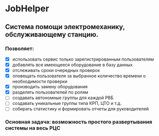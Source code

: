 # JobHelper
## Система помощи электромеханику, обслуживающему станцию.
### Позволяет: 
- [X] использовать сервис только зарегистрированным пользователям
- [X] добавлять все имеющееся оборудование в базу данных
- [X] отслеживать сроки очередных проверок 
- [X] оповещать пользователя за выбранное количество времени о необходимости проверки
- [X] производить замену оборудования
- [X] разделять пользователей по ролям
- [ ] создавать автономные группы для каждой РВБ
- [ ] создавать уникальные группы типа КРП, ЦТО и т.д.
- [ ] собирать статистику и формировать отчеты для руководителей

### Основная задача: возможность простого развертывания системы на весь РЦС
